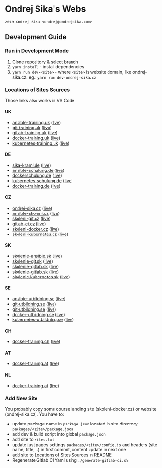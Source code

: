 # Ondrej Sika's Webs

    2019 Ondrej Sika <ondrej@ondrejsika.com>

## Development Guide

### Run in Development Mode

1. Clone repository & select branch
2. `yarn install` - install dependencies
3. `yarn run dev-<site>` - where `<site>` is website domain, like ondrej-sika.cz. eg.: `yarn run dev-ondrej-sika.cz`

### Locations of Sites Sources

Those links also works in VS Code

#### UK

- [ansible-training.uk](packages/ansible-training.uk/pages/index.js) ([live](https://ansible-training.uk))
- [git-training.uk](packages/git-training.uk/pages/index.js) ([live](https://git-training.uk))
- [gitlab-training.uk](packages/gitlab-training.uk/pages/index.js) ([live](https://gitlab-training.uk))
- [docker-training.uk](packages/docker-training.uk/pages/index.js) ([live](https://docker-training.uk))
- [kubernetes-training.uk](packages/kubernetes-training.uk/pages/index.js) ([live](https://kuberbnetes-training.uk))

#### DE

- [sika-kraml.de](packages/sika-kraml.de/pages) ([live](https://sika-kraml.de))
- [ansible-schulung.de](packages/ansible-schulung.de/pages/index.js) ([live](https://ansible-schulung.de))
- [dockerschulung.de](packages/dockerschulung.de/pages/index.js) ([live](https://dockerschulung.de))
- [kubernetes-schulung.de](packages/kubernetes-schulung.de/pages/index.js) ([live](https://kubernetes-schulung.de))
- [docker-training.de](packages/docker-training.de/pages/index.js) ([live](https://docker-training.de))


#### CZ

- [ondrej-sika.cz](packages/ondrej-sika.cz/pages) ([live](https://ondrej-sika.cz))
- [ansible-skoleni.cz](packages/ansible-skoleni.cz/pages/index.js) ([live](https://ansible-skoleni.cz))
- [skoleni-git.cz](packages/skoleni-git.cz/pages/index.js) ([live](https://skoleni-git.cz))
- [gitlab-ci.cz](packages/gitlab-ci.cz/pages/index.js) ([live](https://gitlab-ci.cz))
- [skoleni-docker.cz](packages/skoleni-docker.cz/pages/index.js) ([live](https://skoleni-docker.cz))
- [skoleni-kubernetes.cz](packages/skoleni-kubernetes.cz/pages/index.js) ([live](https://skoleni-kubernetes.cz))

#### SK

- [skolenie-ansible.sk](packages/skolenie-ansible.sk/pages/index.js) ([live](https://skolenie-ansible.sk))
- [skolenie-git.sk](packages/skolenie-git.sk/pages/index.js) ([live](https://skolenie-git.sk))
- [skolenie-gitlab.sk](packages/skolenie-gitlab.sk/pages/index.js) ([live](https://skolenie-gitlab.sk))
- [skolenie-gitlab.sk](packages/skolenie-docker.sk/pages/index.js) ([live](https://skolenie-gitlab.sk))
- [skolenie.kubernetes.sk](packages/skolenie.kubernetes.sk/pages/index.js) ([live](https://skolenie.kubernetes.sk))

#### SE

- [ansible-utbildning.se](packages/ansible-utbildning.se/pages/index.js) ([live](https://ansible-utbildning.se))
- [git-utbildning.se](packages/git-utbildning.se/pages/index.js) ([live](https://git-utbildning.se))
- [git-utbildning.se](packages/gitlab-utbildning.se/pages/index.js) ([live](https://git-utbildning.se))
- [docker-utbildning.se](packages/docker-utbildning.se/pages/index.js) ([live](https://docker-utbildning.se))
- [kubernetes-utbildning.se](packages/kubernetes-utbildning.se/pages/index.js) ([live](https://kubernetes-utbildning.se))

#### CH

- [docker-training.ch](packages/docker-training.ch/pages/index.js) ([live](https://docker-training.ch))

#### AT

- [docker-training.at](packages/docker-training.at/pages/index.js) ([live](https://docker-training.at))

#### NL

- [docker-training.at](packages/docker-training.at/pages/index.js) ([live](https://docker-training.at))

### Add New Site

You probably copy some course landing site (skoleni-docker.cz) or website (ondrej-sika.cz). You have to:

- update package name in `package.json` located in site directory `packages/<site>/package.json`
- add dev & build script into global `package.json`
- add site to `sites.txt`
- update just pages settings `packages/<site>/config.js` and headers (site name, title, ..) in first commit, content update in next one
- add site to Locations of Sites Sources in README
- Regenerate Gitlab CI Yaml using `./generate-gitlab-ci.sh`
